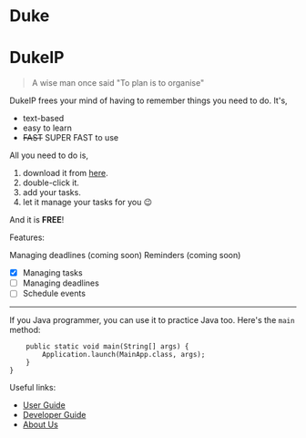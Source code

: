 # Duke

# DukeIP
> A wise man once said "To plan is to organise"

DukeIP frees your mind of having to remember things you need to do. It's,

- text-based
- easy to learn
- ~~FAST~~ SUPER FAST to use

All you need to do is,

1. download it from [here](https://github.com/IcyNoPeople/ip).
2. double-click it.
3. add your tasks.
4. let it manage your tasks for you 😉

And it is **FREE**!

Features:
 
 Managing deadlines (coming soon)
 Reminders (coming soon)

- [x] Managing tasks
- [ ] Managing deadlines
- [ ] Schedule events

----------------------------------

If you Java programmer, you can use it to practice Java too. Here's the `main` method:

```public class Main {
    public static void main(String[] args) {
        Application.launch(MainApp.class, args);
    }
}
```

Useful links:
* [User Guide](UserGuide.md)
* [Developer Guide](DeveloperGuide.md)
* [About Us](AboutUs.md)
